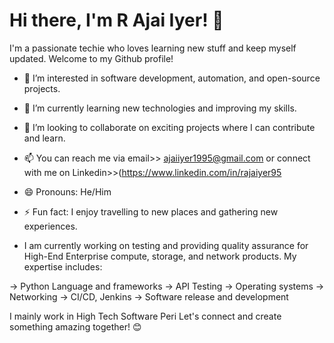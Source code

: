 # Hi there, I'm R Ajai Iyer! 👋

I'm a passionate techie who loves learning new stuff and keep myself updated. Welcome to my Github profile!

- 👀 I’m interested in software development, automation, and open-source projects.
- 🌱 I’m currently learning new technologies and improving my skills.
- 💞️ I’m looking to collaborate on exciting projects where I can contribute and learn.
- 📫 You can reach me via email>> ajaiiyer1995@gmail.com or connect with me on Linkedin>>(https://www.linkedin.com/in/rajaiyer95
- 😄 Pronouns: He/Him
- ⚡ Fun fact: I enjoy travelling to new places and gathering new experiences.

- I am currently working on testing and providing quality assurance for High-End Enterprise compute, storage, and network products. My expertise includes:


-> Python Language and frameworks
-> API Testing
-> Operating systems
-> Networking
-> CI/CD, Jenkins
-> Software release and development 

I mainly work in High Tech Software Peri
Let's connect and create something amazing together! 😊

<!---
ajaiiyer1995/ajaiiyer1995 is a ✨ special ✨ repository because its `README.md` (this file) appears on your GitHub profile.
You can click the Preview link to take a look at your changes.
--->
